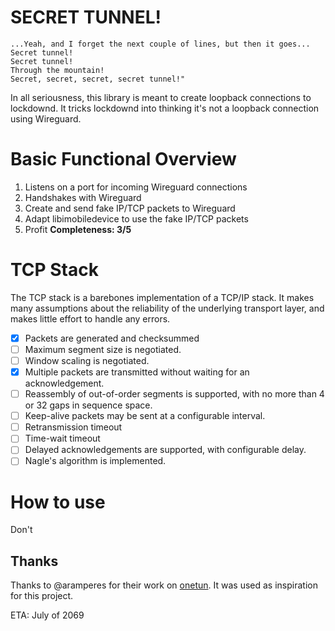 # SECRET TUNNEL!
```
...Yeah, and I forget the next couple of lines, but then it goes...
Secret tunnel!
Secret tunnel!
Through the mountain! 
Secret, secret, secret, secret tunnel!"
```

In all seriousness, this library is meant to create loopback connections to lockdownd.
It tricks lockdownd into thinking it's not a loopback connection using Wireguard.

# Basic Functional Overview
1. Listens on a port for incoming Wireguard connections
2. Handshakes with Wireguard
3. Create and send fake IP/TCP packets to Wireguard
4. Adapt libimobiledevice to use the fake IP/TCP packets
5. Profit
**Completeness: 3/5**

# TCP Stack
The TCP stack is a barebones implementation of a TCP/IP stack. It makes many assumptions about the reliability of the underlying transport layer, and makes little effort to handle any errors.
- [x] Packets are generated and checksummed
- [ ] Maximum segment size is negotiated.
- [ ] Window scaling is negotiated.
- [x] Multiple packets are transmitted without waiting for an acknowledgement.
- [ ] Reassembly of out-of-order segments is supported, with no more than 4 or 32 gaps in sequence space.
- [ ] Keep-alive packets may be sent at a configurable interval.
- [ ] Retransmission timeout
- [ ] Time-wait timeout
- [ ] Delayed acknowledgements are supported, with configurable delay.
- [ ] Nagle's algorithm is implemented. 

# How to use
Don't

## Thanks
Thanks to @aramperes for their work on [onetun](https://github.com/aramperes/onetun). It was used as inspiration for this project.

ETA: July of 2069
